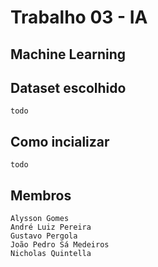 # Trabalho 03 - IA
## Machine Learning

## Dataset escolhido
	todo

## Como incializar
	todo

## Membros 
	Alysson Gomes
	André Luiz Pereira
	Gustavo Pergola
	João Pedro Sá Medeiros
	Nicholas Quintella
	
